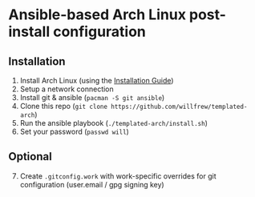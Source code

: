 # Ansible-based Arch Linux post-install configuration

## Installation
1. Install Arch Linux (using the [Installation Guide](https://wiki.archlinux.org/index.php/installation_guide))
2. Setup a network connection
3. Install git & ansible (`pacman -S git ansible`)
4. Clone this repo (`git clone https://github.com/willfrew/templated-arch`)
5. Run the ansible playbook (`./templated-arch/install.sh`)
6. Set your password (`passwd will`)

## Optional
7. Create `.gitconfig.work` with work-specific overrides for git configuration (user.email / gpg signing key)
